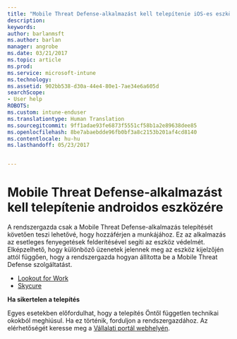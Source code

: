 ```yaml
---
title: "Mobile Threat Defense-alkalmazást kell telepítenie iOS-es eszközére | Microsoft Docs"
description: 
keywords: 
author: barlanmsft
ms.author: barlan
manager: angrobe
ms.date: 03/21/2017
ms.topic: article
ms.prod: 
ms.service: microsoft-intune
ms.technology: 
ms.assetid: 902bb538-d30a-44e4-80e1-7ae34e6a605d
searchScope:
- User help
ROBOTS: 
ms.custom: intune-enduser
ms.translationtype: Human Translation
ms.sourcegitcommit: 9ff1adae93fe6873f5551cf58b1a2e89638dee85
ms.openlocfilehash: 8be7abaebdde96fb0bf3a8c2153b201af4cd8140
ms.contentlocale: hu-hu
ms.lasthandoff: 05/23/2017


---
```


# <a name="you-need-to-install-mobile-threat-defense-on-your-android-device"></a>Mobile Threat Defense-alkalmazást kell telepítenie androidos eszközére

A rendszergazda csak a Mobile Threat Defense-alkalmazás telepítését követően teszi lehetővé, hogy hozzáférjen a munkájához. Ez az alkalmazás az esetleges fenyegetések felderítésével segíti az eszköz védelmét. Elképzelhető, hogy különböző üzenetek jelennek meg az eszköz kijelzőjén attól függően, hogy a rendszergazda hogyan állította be a Mobile Threat Defense szolgáltatást.

* [Lookout for Work](you-are-prompted-to-install-lookout-for-work-android.md)
* [Skycure](you-are-prompted-to-install-skycure-android.md)

**Ha sikertelen a telepítés**

Egyes esetekben előfordulhat, hogy a telepítés Öntől független technikai okokból meghiúsul. Ha ez történik, forduljon a rendszergazdához. Az elérhetőségét keresse meg a [Vállalati portál webhelyén](http://portal.manage.microsoft.com).

